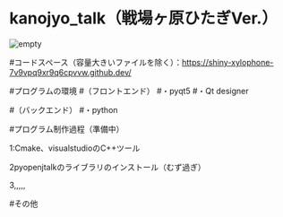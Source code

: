 # kanojyo_talk（戦場ヶ原ひたぎVer.）

![empty](https://github.com/niwatori-rookie/kanojyo_talk/assets/138978518/37f341b3-b913-406a-9a64-c52ce05e070d)

#コードスペース（容量大きいファイルを除く）：https://shiny-xylophone-7v9vpq9xr9q6cpvvw.github.dev/

#プログラムの環境
#（フロントエンド）
#・pyqt5
#・Qt designer

#（バックエンド）
#・python


#プログラム制作過程（準備中）

1:Cmake、visualstudioのC++ツール

2pyopenjtalkのライブラリのインストール（むず過ぎ）

3,,,,,


#その他
